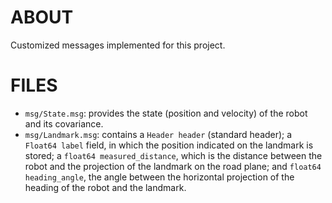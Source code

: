ABOUT
================================
Customized messages implemented for this project.

FILES
================================
* `msg/State.msg`: provides the state (position and velocity) of the robot and its covariance.
* `msg/Landmark.msg`: contains a `Header header` (standard header); a `Float64 label` field, in which the position indicated on the landmark is stored; a `float64 measured_distance`, which is the distance between the robot and the projection of the landmark on the road plane; and `float64 heading_angle`, the angle between the horizontal projection of the heading of the robot and the landmark.